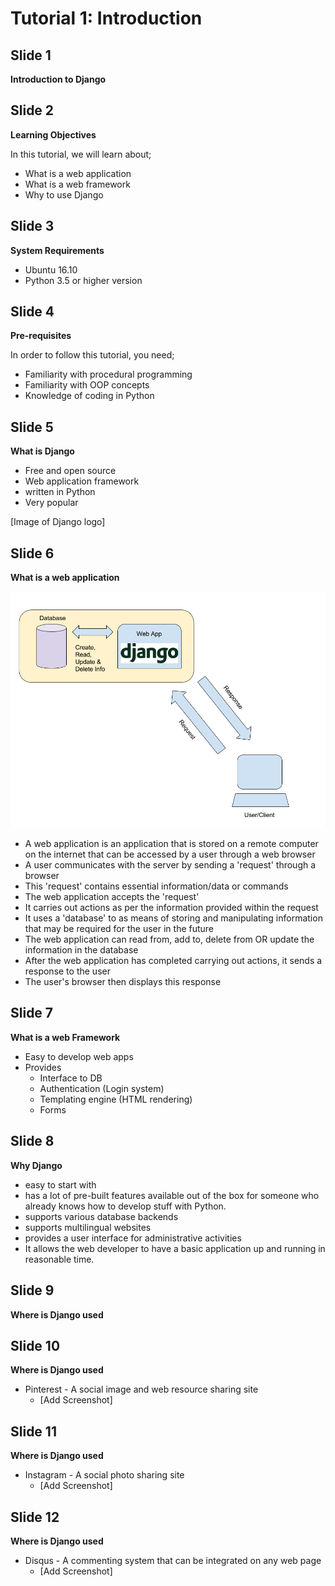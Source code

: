 Tutorial 1: Introduction
=============================

Slide 1
-------------
**Introduction to Django**

Slide 2
--------------

**Learning Objectives**

In this tutorial, we will learn about;
  - What is a web application
  - What is a web framework
  - Why to use Django

Slide 3
---------------

**System Requirements**
  - Ubuntu 16.10
  - Python 3.5 or higher version
	
Slide 4
---------------

**Pre-requisites**

In order to follow this tutorial, you need;
  - Familiarity with procedural programming
  - Familiarity with OOP concepts
  - Knowledge of coding in Python
	
Slide 5
----------------

**What is Django**
  - Free and open source
  - Web application framework 
  - written in Python
  - Very popular

[Image of Django logo]

Slide 6
----------------

**What is a web application**

![Block diagram of Web application](https://raw.githubusercontent.com/FOSSEE/learn_django/master/tutorial_1_intro/webapp_diag.png 'Web Application Block diagram')
	
  - A web application is an application that is stored on a remote computer on the internet that can be accessed by a 		user through a web browser
  - A user communicates with the server by sending a 'request' through a browser
  - This 'request' contains essential information/data or commands
  - The web application accepts the 'request'
  - It carries out actions as per the information provided within the request
  - It uses a 'database' to as means of storing and manipulating information that may be required for the user in the 		future
  - The web application can read from, add to, delete from OR update the information in the database
  - After the web application has completed carrying out actions, it sends a response to the user
  - The user's browser then displays this response

Slide 7
------------------

**What is a web Framework**
  - Easy to develop web apps
  - Provides
    - Interface to DB
    - Authentication (Login system)
    - Templating engine (HTML rendering)
    - Forms
		
Slide 8
-------------------

**Why Django**
  - easy to start with
  - has a lot of pre-built features available out of the box for someone who already knows how to develop stuff with Python.
  - supports various database backends
  - supports multilingual websites
  - provides a user interface for administrative activities
  - It allows the web developer to have a basic application up and running in reasonable time.

Slide 9
--------------

**Where is Django used**

Slide 10
--------------

**Where is Django used**

  - Pinterest - A social image and web resource sharing site
    - [Add Screenshot]

Slide 11
--------------

**Where is Django used**

  - Instagram - A social photo sharing site
    - [Add Screenshot]

Slide 12
--------------

**Where is Django used**

  - Disqus - A commenting system that can be integrated on any web page
    - [Add Screenshot]
